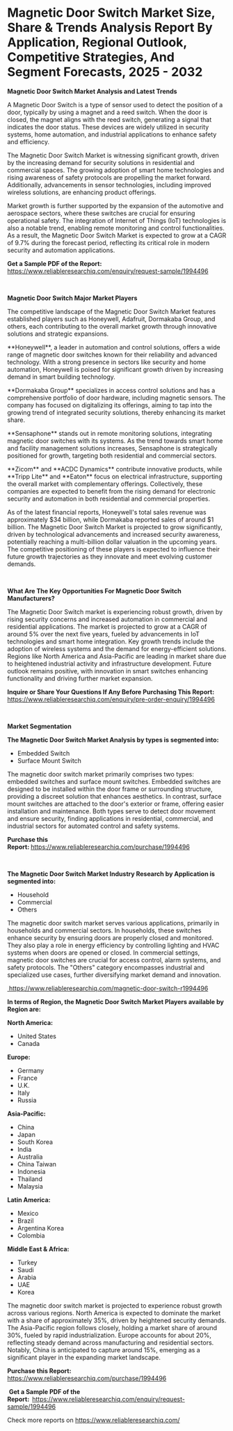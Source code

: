 <p><h1>Magnetic Door Switch Market Size, Share & Trends Analysis Report By Application, Regional Outlook, Competitive Strategies, And Segment Forecasts, 2025 - 2032</h1></p><p><strong>Magnetic Door Switch Market Analysis and Latest Trends</strong></p>
<p><p>A Magnetic Door Switch is a type of sensor used to detect the position of a door, typically by using a magnet and a reed switch. When the door is closed, the magnet aligns with the reed switch, generating a signal that indicates the door status. These devices are widely utilized in security systems, home automation, and industrial applications to enhance safety and efficiency.</p><p>The Magnetic Door Switch Market is witnessing significant growth, driven by the increasing demand for security solutions in residential and commercial spaces. The growing adoption of smart home technologies and rising awareness of safety protocols are propelling the market forward. Additionally, advancements in sensor technologies, including improved wireless solutions, are enhancing product offerings.</p><p>Market growth is further supported by the expansion of the automotive and aerospace sectors, where these switches are crucial for ensuring operational safety. The integration of Internet of Things (IoT) technologies is also a notable trend, enabling remote monitoring and control functionalities. As a result, the Magnetic Door Switch Market is expected to grow at a CAGR of 9.7% during the forecast period, reflecting its critical role in modern security and automation applications.</p></p>
<p><strong>Get a Sample PDF of the Report:&nbsp;</strong> <a href="https://www.reliableresearchiq.com/enquiry/request-sample/1994496?utm_campaign=2449&utm_medium=2&utm_source=Github&utm_content=ia&utm_term=11022025&utm_id=magnetic-door-switch">https://www.reliableresearchiq.com/enquiry/request-sample/1994496</a></p>
<p>&nbsp;</p>
<p><strong>Magnetic Door Switch Major Market Players</strong></p>
<p><p>The competitive landscape of the Magnetic Door Switch Market features established players such as Honeywell, Adafruit, Dormakaba Group, and others, each contributing to the overall market growth through innovative solutions and strategic expansions. </p><p>**Honeywell**, a leader in automation and control solutions, offers a wide range of magnetic door switches known for their reliability and advanced technology. With a strong presence in sectors like security and home automation, Honeywell is poised for significant growth driven by increasing demand in smart building technology.</p><p>**Dormakaba Group** specializes in access control solutions and has a comprehensive portfolio of door hardware, including magnetic sensors. The company has focused on digitalizing its offerings, aiming to tap into the growing trend of integrated security solutions, thereby enhancing its market share.</p><p>**Sensaphone** stands out in remote monitoring solutions, integrating magnetic door switches with its systems. As the trend towards smart home and facility management solutions increases, Sensaphone is strategically positioned for growth, targeting both residential and commercial sectors.</p><p>**Zicom** and **ACDC Dynamics** contribute innovative products, while **Tripp Lite** and **Eaton** focus on electrical infrastructure, supporting the overall market with complementary offerings. Collectively, these companies are expected to benefit from the rising demand for electronic security and automation in both residential and commercial properties.</p><p>As of the latest financial reports, Honeywell's total sales revenue was approximately $34 billion, while Dormakaba reported sales of around $1 billion. The Magnetic Door Switch Market is projected to grow significantly, driven by technological advancements and increased security awareness, potentially reaching a multi-billion dollar valuation in the upcoming years. The competitive positioning of these players is expected to influence their future growth trajectories as they innovate and meet evolving customer demands.</p></p>
<p>&nbsp;</p>
<p><strong>What Are The Key Opportunities For Magnetic Door Switch Manufacturers?</strong></p>
<p><p>The Magnetic Door Switch market is experiencing robust growth, driven by rising security concerns and increased automation in commercial and residential applications. The market is projected to grow at a CAGR of around 5% over the next five years, fueled by advancements in IoT technologies and smart home integration. Key growth trends include the adoption of wireless systems and the demand for energy-efficient solutions. Regions like North America and Asia-Pacific are leading in market share due to heightened industrial activity and infrastructure development. Future outlook remains positive, with innovation in smart switches enhancing functionality and driving further market expansion.</p></p>
<p><strong>Inquire or Share Your Questions If Any Before Purchasing This Report:</strong> <a href="https://www.reliableresearchiq.com/enquiry/pre-order-enquiry/1994496?utm_campaign=2449&utm_medium=2&utm_source=Github&utm_content=ia&utm_term=11022025&utm_id=magnetic-door-switch">https://www.reliableresearchiq.com/enquiry/pre-order-enquiry/1994496</a></p>
<p>&nbsp;</p>
<p><strong>Market Segmentation</strong></p>
<p><strong>The Magnetic Door Switch Market Analysis by types is segmented into:</strong></p>
<p><ul><li>Embedded Switch</li><li>Surface Mount Switch</li></ul></p>
<p><p>The magnetic door switch market primarily comprises two types: embedded switches and surface mount switches. Embedded switches are designed to be installed within the door frame or surrounding structure, providing a discreet solution that enhances aesthetics. In contrast, surface mount switches are attached to the door's exterior or frame, offering easier installation and maintenance. Both types serve to detect door movement and ensure security, finding applications in residential, commercial, and industrial sectors for automated control and safety systems.</p></p>
<p><strong>Purchase this Report:&nbsp;</strong><a href="https://www.reliableresearchiq.com/purchase/1994496?utm_campaign=2449&utm_medium=2&utm_source=Github&utm_content=ia&utm_term=11022025&utm_id=magnetic-door-switch">https://www.reliableresearchiq.com/purchase/1994496</a></p>
<p>&nbsp;</p>
<p><strong>The Magnetic Door Switch Market Industry Research by Application is segmented into:</strong></p>
<p><ul><li>Household</li><li>Commercial</li><li>Others</li></ul></p>
<p><p>The magnetic door switch market serves various applications, primarily in households and commercial sectors. In households, these switches enhance security by ensuring doors are properly closed and monitored. They also play a role in energy efficiency by controlling lighting and HVAC systems when doors are opened or closed. In commercial settings, magnetic door switches are crucial for access control, alarm systems, and safety protocols. The "Others" category encompasses industrial and specialized use cases, further diversifying market demand and innovation.</p></p>
<p><a href="https://www.reliableresearchiq.com/magnetic-door-switch-r1994496?utm_campaign=2449&utm_medium=2&utm_source=Github&utm_content=ia&utm_term=11022025&utm_id=magnetic-door-switch">&nbsp;https://www.reliableresearchiq.com/magnetic-door-switch-r1994496</a></p>
<p><strong>In terms of Region, the Magnetic Door Switch Market Players available by Region are:</strong></p>
<p>
    <p> <strong> North America: </strong>
        <ul>
            <li>United States</li>
            <li>Canada</li>
        </ul>
        </p> 
    <p> <strong> Europe: </strong>
        <ul>
            <li>Germany</li>
            <li>France</li>
            <li>U.K.</li>
            <li>Italy</li>
            <li>Russia</li>
        </ul>
        </p> 
    <p> <strong> Asia-Pacific: </strong>
        <ul>
            <li>China</li>
            <li>Japan</li>
            <li>South Korea</li>
            <li>India</li>
            <li>Australia</li>
            <li>China Taiwan</li>
            <li>Indonesia</li>
            <li>Thailand</li>
            <li>Malaysia</li>
        </ul>
        </p> 
    <p> <strong> Latin America: </strong>
        <ul>
            <li>Mexico</li>
            <li>Brazil</li>
            <li>Argentina Korea</li>
            <li>Colombia</li>
        </ul>
        </p> 
    <p> <strong> Middle East & Africa: </strong>
        <ul>
            <li>Turkey</li>
            <li>Saudi</li>
            <li>Arabia</li>
            <li>UAE</li>
            <li>Korea</li>
        </ul>
    </p>
    </p>
<p><p>The magnetic door switch market is projected to experience robust growth across various regions. North America is expected to dominate the market with a share of approximately 35%, driven by heightened security demands. The Asia-Pacific region follows closely, holding a market share of around 30%, fueled by rapid industrialization. Europe accounts for about 20%, reflecting steady demand across manufacturing and residential sectors. Notably, China is anticipated to capture around 15%, emerging as a significant player in the expanding market landscape.</p></p>
<p><strong>Purchase this Report: </strong><a href="https://www.reliableresearchiq.com/purchase/1994496?utm_campaign=2449&utm_medium=2&utm_source=Github&utm_content=ia&utm_term=11022025&utm_id=magnetic-door-switch">https://www.reliableresearchiq.com/purchase/1994496</a></p>
<p>&nbsp;<strong>Get a Sample PDF of the Report:&nbsp;&nbsp;</strong><a href="https://www.reliableresearchiq.com/enquiry/request-sample/1994496?utm_campaign=2449&utm_medium=2&utm_source=Github&utm_content=ia&utm_term=11022025&utm_id=magnetic-door-switch">https://www.reliableresearchiq.com/enquiry/request-sample/1994496</a></p>
<p><strong></strong></p>
<p>Check more reports on <a href="https://www.reliableresearchiq.com/?utm_campaign=2449&utm_medium=2&utm_source=Github&utm_content=ia&utm_term=11022025&utm_id=magnetic-door-switch">https://www.reliableresearchiq.com/</a></p>